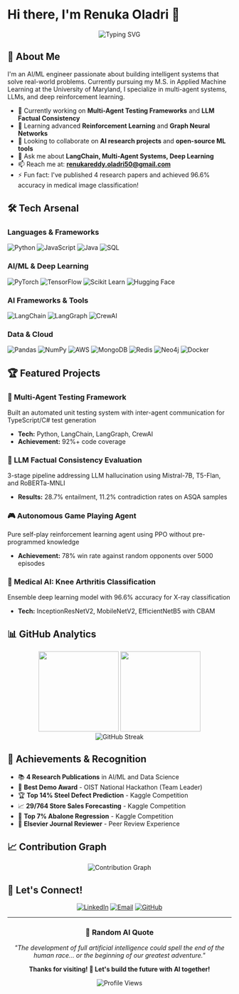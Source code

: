 # Hi there, I'm Renuka Oladri 👋

<div align="center">
  
  ![Typing SVG](https://readme-typing-svg.herokuapp.com?font=Fira+Code&pause=1000&color=36BCF7&center=true&vCenter=true&width=435&lines=AI%2FML+Engineer+%26+Researcher;Multi-Agent+Systems+Developer;LLM+%26+Deep+Learning+Enthusiast;Open+Source+Contributor)
  
</div>

## 🚀 About Me

I'm an AI/ML engineer passionate about building intelligent systems that solve real-world problems. Currently pursuing my M.S. in Applied Machine Learning at the University of Maryland, I specialize in multi-agent systems, LLMs, and deep reinforcement learning.

- 🔭 Currently working on **Multi-Agent Testing Frameworks** and **LLM Factual Consistency**
- 🌱 Learning advanced **Reinforcement Learning** and **Graph Neural Networks**
- 👯 Looking to collaborate on **AI research projects** and **open-source ML tools**
- 💬 Ask me about **LangChain, Multi-Agent Systems, Deep Learning**
- 📫 Reach me at: **renukareddy.oladri50@gmail.com**
- ⚡ Fun fact: I've published 4 research papers and achieved 96.6% accuracy in medical image classification!

## 🛠️ Tech Arsenal

### Languages & Frameworks
![Python](https://img.shields.io/badge/Python-3776AB?style=for-the-badge&logo=python&logoColor=white)
![JavaScript](https://img.shields.io/badge/JavaScript-F7DF1E?style=for-the-badge&logo=javascript&logoColor=black)
![Java](https://img.shields.io/badge/Java-ED8B00?style=for-the-badge&logo=java&logoColor=white)
![SQL](https://img.shields.io/badge/SQL-336791?style=for-the-badge&logo=postgresql&logoColor=white)

### AI/ML & Deep Learning
![PyTorch](https://img.shields.io/badge/PyTorch-EE4C2C?style=for-the-badge&logo=pytorch&logoColor=white)
![TensorFlow](https://img.shields.io/badge/TensorFlow-FF6F00?style=for-the-badge&logo=tensorflow&logoColor=white)
![Scikit Learn](https://img.shields.io/badge/scikit_learn-F7931E?style=for-the-badge&logo=scikit-learn&logoColor=white)
![Hugging Face](https://img.shields.io/badge/🤗_Hugging_Face-FFD21E?style=for-the-badge)

### AI Frameworks & Tools
![LangChain](https://img.shields.io/badge/🦜_LangChain-1C3C3C?style=for-the-badge)
![LangGraph](https://img.shields.io/badge/🕸️_LangGraph-FF6B6B?style=for-the-badge)
![CrewAI](https://img.shields.io/badge/⚡_CrewAI-4ECDC4?style=for-the-badge)

### Data & Cloud
![Pandas](https://img.shields.io/badge/Pandas-150458?style=for-the-badge&logo=pandas&logoColor=white)
![NumPy](https://img.shields.io/badge/NumPy-013243?style=for-the-badge&logo=numpy&logoColor=white)
![AWS](https://img.shields.io/badge/AWS-232F3E?style=for-the-badge&logo=amazon-aws&logoColor=white)
![MongoDB](https://img.shields.io/badge/MongoDB-47A248?style=for-the-badge&logo=mongodb&logoColor=white)
![Redis](https://img.shields.io/badge/Redis-DC382D?style=for-the-badge&logo=redis&logoColor=white)
![Neo4j](https://img.shields.io/badge/Neo4j-008CC1?style=for-the-badge&logo=neo4j&logoColor=white)
![Docker](https://img.shields.io/badge/Docker-2496ED?style=for-the-badge&logo=docker&logoColor=white)

## 🏆 Featured Projects

### 🤖 Multi-Agent Testing Framework
Built an automated unit testing system with inter-agent communication for TypeScript/C# test generation
- **Tech:** Python, LangChain, LangGraph, CrewAI
- **Achievement:** 92%+ code coverage

### 🧠 LLM Factual Consistency Evaluation
3-stage pipeline addressing LLM hallucination using Mistral-7B, T5-Flan, and RoBERTa-MNLI
- **Results:** 28.7% entailment, 11.2% contradiction rates on ASQA samples

### 🎮 Autonomous Game Playing Agent
Pure self-play reinforcement learning agent using PPO without pre-programmed knowledge
- **Achievement:** 78% win rate against random opponents over 5000 episodes

### 🔬 Medical AI: Knee Arthritis Classification
Ensemble deep learning model with 96.6% accuracy for X-ray classification
- **Tech:** InceptionResNetV2, MobileNetV2, EfficientNetB5 with CBAM

## 📊 GitHub Analytics

<div align="center">
  <img height="180em" src="https://github-readme-stats.vercel.app/api?username=renukaoladri&show_icons=true&theme=tokyonight&include_all_commits=true&count_private=true"/>
  <img height="180em" src="https://github-readme-stats.vercel.app/api/top-langs/?username=renukaoladri&layout=compact&langs_count=8&theme=tokyonight"/>
</div>

<div align="center">
  <img src="https://github-readme-streak-stats.herokuapp.com/?user=renukaoladri&theme=tokyonight" alt="GitHub Streak"/>
</div>

## 🏅 Achievements & Recognition

- 📚 **4 Research Publications** in AI/ML and Data Science
- 🥇 **Best Demo Award** - OIST National Hackathon (Team Leader)
- 🏆 **Top 14% Steel Defect Prediction** - Kaggle Competition
- 📈 **29/764 Store Sales Forecasting** - Kaggle Competition
- 🎯 **Top 7% Abalone Regression** - Kaggle Competition
- 📝 **Elsevier Journal Reviewer** - Peer Review Experience

## 📈 Contribution Graph

<div align="center">
  <img src="https://github-readme-activity-graph.vercel.app/graph?username=renukaoladri&theme=tokyo-night&bg_color=1a1b27&color=70a5fd&line=70a5fd&point=bf91f3&area=true&hide_border=true" alt="Contribution Graph"/>
</div>

## 🤝 Let's Connect!

<div align="center">
  
[![LinkedIn](https://img.shields.io/badge/LinkedIn-0077B5?style=for-the-badge&logo=linkedin&logoColor=white)](https://linkedin.com/in/renuka-oladri)
[![Email](https://img.shields.io/badge/Email-D14836?style=for-the-badge&logo=gmail&logoColor=white)](mailto:renukareddy.oladri50@gmail.com)
[![GitHub](https://img.shields.io/badge/GitHub-100000?style=for-the-badge&logo=github&logoColor=white)](https://github.com/renukaoladri)

</div>

---

<div align="center">
  
### 💭 Random AI Quote
*"The development of full artificial intelligence could spell the end of the human race... or the beginning of our greatest adventure."*

**Thanks for visiting! 🚀 Let's build the future with AI together!**

![Profile Views](https://komarev.com/ghpvc/?username=renukaoladri&color=blueviolet&style=for-the-badge)

</div>
